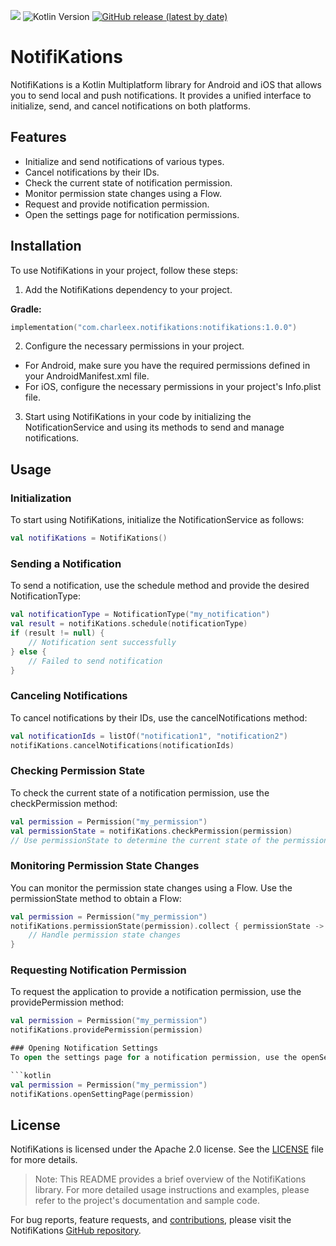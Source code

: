 [![](https://jitpack.io/v/CharLEE-X/notifiKations.svg)](https://jitpack.io/#CharLEE-X/notifiKations)
![Kotlin Version](https://img.shields.io/badge/Kotlin-1.8.20-orange)
[![GitHub release (latest by date)](https://img.shields.io/github/v/release/CharLEE-X/notifiKations)](https://github.com/CharLEE-X/notifiKations/releases)

# NotifiKations

NotifiKations is a Kotlin Multiplatform library for Android and iOS that allows you to send local
and push notifications. It provides a unified interface to initialize, send, and cancel
notifications on both platforms.

## Features

- Initialize and send notifications of various types.
- Cancel notifications by their IDs.
- Check the current state of notification permission.
- Monitor permission state changes using a Flow.
- Request and provide notification permission.
- Open the settings page for notification permissions.

## Installation

To use NotifiKations in your project, follow these steps:

1. Add the NotifiKations dependency to your project.

**Gradle:**

```kotlin
implementation("com.charleex.notifikations:notifikations:1.0.0")
```

2. Configure the necessary permissions in your project.

- For Android, make sure you have the required permissions defined in your AndroidManifest.xml file.
- For iOS, configure the necessary permissions in your project's Info.plist file.

3. Start using NotifiKations in your code by initializing the NotificationService and using its
   methods
   to send and manage notifications.

## Usage

### Initialization

To start using NotifiKations, initialize the NotificationService as follows:

```kotlin
val notifiKations = NotifiKations()
```

### Sending a Notification

To send a notification, use the schedule method and provide the desired NotificationType:

```kotlin
val notificationType = NotificationType("my_notification")
val result = notifiKations.schedule(notificationType)
if (result != null) {
    // Notification sent successfully
} else {
    // Failed to send notification
}
```

### Canceling Notifications

To cancel notifications by their IDs, use the cancelNotifications method:

```kotlin
val notificationIds = listOf("notification1", "notification2")
notifiKations.cancelNotifications(notificationIds)
```

### Checking Permission State

To check the current state of a notification permission, use the checkPermission method:

```kotlin
val permission = Permission("my_permission")
val permissionState = notifiKations.checkPermission(permission)
// Use permissionState to determine the current state of the permission
```

### Monitoring Permission State Changes
You can monitor the permission state changes using a Flow. Use the permissionState method to obtain
a Flow<PermissionState>:

```kotlin
val permission = Permission("my_permission")
notifiKations.permissionState(permission).collect { permissionState ->
    // Handle permission state changes
}
```
### Requesting Notification Permission
To request the application to provide a notification permission, use the providePermission method:

```kotlin
val permission = Permission("my_permission")
notifiKations.providePermission(permission)

### Opening Notification Settings
To open the settings page for a notification permission, use the openSettingPage method:

```kotlin
val permission = Permission("my_permission")
notifiKations.openSettingPage(permission)
```

## License
NotifiKations is licensed under the Apache 2.0 license. See the [LICENSE](LICENCE.md) file for more details.

> Note: This README provides a brief overview of the NotifiKations library. For more detailed usage
instructions and examples, please refer to the project's documentation and sample code.

For bug reports, feature requests, and [contributions](CONTRIBUTIONG.md), please visit the NotifiKations [GitHub
repository](https://github.com/CharLEE-X/notifiKations).
